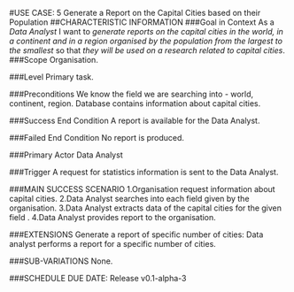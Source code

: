 #USE CASE: 5 Generate a Report on the Capital Cities based on their Population
##CHARACTERISTIC INFORMATION
###Goal in Context
As a *Data Analyst* I want to *generate reports on the capital cities in the world, in a continent and in a region organised by the population from the largest to the smallest* so that *they will be used on a research related to capital cities*.
###Scope
Organisation.

###Level
Primary task.

###Preconditions
We know the field we are searching into - world, continent, region. Database contains information about capital cities.

###Success End Condition
A report is available for the Data Analyst.

###Failed End Condition
No report is produced.

###Primary Actor
Data Analyst

###Trigger
A request for statistics information is sent to the Data Analyst.

###MAIN SUCCESS SCENARIO
1.Organisation request information about capital cities.
2.Data Analyst searches into each field given by the organisation.
3.Data Analyst extracts data of the capital cities for the given field .
4.Data Analyst provides report to the organisation.

###EXTENSIONS
Generate a report of specific number of cities:
Data analyst performs a report for a specific number of cities.

###SUB-VARIATIONS
None.

###SCHEDULE
DUE DATE: Release v0.1-alpha-3